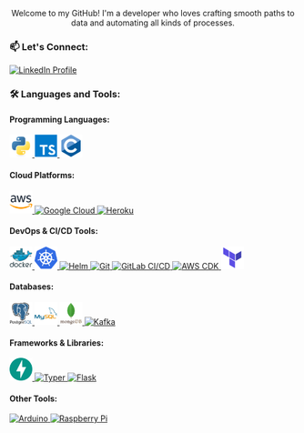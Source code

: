 <p align="center">
    Welcome to my GitHub! I'm a developer who loves crafting smooth paths to data and automating all kinds of processes. 
</p>

<h3>📫 Let's Connect:</h3>
<p>
    <a href="https://linkedin.com/in/fferrera31" target="_blank" rel="noopener noreferrer">
        <img src="https://raw.githubusercontent.com/rahuldkjain/github-profile-readme-generator/master/src/images/icons/Social/linked-in-alt.svg" alt="LinkedIn Profile" height="30" width="40" />
    </a>
</p>

<h3>🛠️ Languages and Tools:</h3>

<h4>Programming Languages:</h4>
<p>
    <a href="https://www.python.org" target="_blank" rel="noopener noreferrer">
        <img src="https://raw.githubusercontent.com/devicons/devicon/master/icons/python/python-original.svg" alt="Python" width="40" height="40"/>
    </a>
    <a href="https://www.typescriptlang.org/" target="_blank" rel="noopener noreferrer">
        <img src="https://raw.githubusercontent.com/devicons/devicon/master/icons/typescript/typescript-original.svg" alt="TypeScript" width="40" height="40"/>
    </a>
    <a href="https://www.cprogramming.com/" target="_blank" rel="noopener noreferrer">
        <img src="https://raw.githubusercontent.com/devicons/devicon/master/icons/c/c-original.svg" alt="C" width="40" height="40"/>
    </a>
</p>

<h4>Cloud Platforms:</h4>
<p>
    <a href="https://aws.amazon.com" target="_blank" rel="noopener noreferrer">
        <img src="https://raw.githubusercontent.com/devicons/devicon/master/icons/amazonwebservices/amazonwebservices-original-wordmark.svg" alt="AWS" width="40" height="40"/>
    </a>
    <a href="https://cloud.google.com" target="_blank" rel="noopener noreferrer">
        <img src="https://www.vectorlogo.zone/logos/google_cloud/google_cloud-icon.svg" alt="Google Cloud" width="40" height="40"/>
    </a>
    <a href="https://heroku.com" target="_blank" rel="noopener noreferrer">
        <img src="https://www.vectorlogo.zone/logos/heroku/heroku-icon.svg" alt="Heroku" width="40" height="40"/>
    </a>
</p>

<h4>DevOps & CI/CD Tools:</h4>
<p>
    <a href="https://www.docker.com/" target="_blank" rel="noopener noreferrer">
        <img src="https://raw.githubusercontent.com/devicons/devicon/master/icons/docker/docker-original-wordmark.svg" alt="Docker" width="40" height="40"/>
    </a>
    <a href="https://kubernetes.io/" target="_blank" rel="noopener noreferrer">
        <img src="https://raw.githubusercontent.com/devicons/devicon/master/icons/kubernetes/kubernetes-plain.svg" alt="Kubernetes" width="40" height="40"/>
    </a>
    <a href="https://helm.sh/" target="_blank" rel="noopener noreferrer">
        <img src="https://www.vectorlogo.zone/logos/helmsh/helmsh-icon.svg" alt="Helm" width="40" height="40"/>
    </a>
    <a href="https://git-scm.com/" target="_blank" rel="noopener noreferrer">
        <img src="https://www.vectorlogo.zone/logos/git-scm/git-scm-icon.svg" alt="Git" width="40" height="40"/>
    </a>
    <a href="https://about.gitlab.com/" target="_blank" rel="noopener noreferrer">
        <img src="https://docs.gitlab.com/assets/images/gitlab-logo-header.svg" alt="GitLab CI/CD" width="40" height="40"/>
    </a>
    <a href="https://aws.amazon.com/cdk/" target="_blank" rel="noopener noreferrer">
        <img src="https://docs.aws.amazon.com/cdk/api/v2/img/cdk-logo-small.png" alt="AWS CDK" width="40" height="40"/>
    </a>
    <a href="https://www.terraform.io/" target="_blank" rel="noopener noreferrer">
        <img src="https://raw.githubusercontent.com/devicons/devicon/master/icons/terraform/terraform-original.svg" alt="Terraform" width="40" height="40"/>
    </a>
</p>

<h4>Databases:</h4>
<p>
    <a href="https://www.postgresql.org" target="_blank" rel="noopener noreferrer">
        <img src="https://raw.githubusercontent.com/devicons/devicon/master/icons/postgresql/postgresql-original-wordmark.svg" alt="PostgreSQL" width="40" height="40"/>
    </a>
    <a href="https://www.mysql.com/" target="_blank" rel="noopener noreferrer">
        <img src="https://raw.githubusercontent.com/devicons/devicon/master/icons/mysql/mysql-original-wordmark.svg" alt="MySQL" width="40" height="40"/>
    </a>
    <a href="https://www.mongodb.com/" target="_blank" rel="noopener noreferrer">
        <img src="https://raw.githubusercontent.com/devicons/devicon/master/icons/mongodb/mongodb-original-wordmark.svg" alt="MongoDB" width="40" height="40"/>
    </a>
    <a href="https://kafka.apache.org/" target="_blank" rel="noopener noreferrer">
        <img src="https://www.vectorlogo.zone/logos/apache_kafka/apache_kafka-icon.svg" alt="Kafka" width="40" height="40"/>
    </a>
</p>

<h4>Frameworks & Libraries:</h4>
<p>
    <a href="https://fastapi.tiangolo.com/" target="_blank" rel="noopener noreferrer">
        <img src="https://raw.githubusercontent.com/devicons/devicon/master/icons/fastapi/fastapi-original.svg" alt="FastAPI" width="40" height="40"/>
    </a>
    <a href="https://typer.tiangolo.com/" target="_blank" rel="noopener noreferrer">
        <img src="https://typer.tiangolo.com/img/icon.svg" alt="Typer" width="40" height="40"/>
    </a>
        <a href="https://flask.palletsprojects.com/" target="_blank" rel="noopener noreferrer">
        <img src="https://flask.palletsprojects.com/en/stable/_images/flask-horizontal.png" alt="Flask" width="40" height="40"/>
    </a>
</p>

<h4>Other Tools:</h4>
<p>
    <a href="https://www.arduino.cc/" target="_blank" rel="noopener noreferrer">
        <img src="https://cdn.worldvectorlogo.com/logos/arduino-1.svg" alt="Arduino" width="40" height="40"/>
    </a>
    <a href="https://www.raspberrypi.org/" target="_blank" rel="noopener noreferrer">
        <img src="https://www.vectorlogo.zone/logos/raspberrypi/raspberrypi-icon.svg" alt="Raspberry Pi" width="40" height="40"/>
    </a>
</p>
